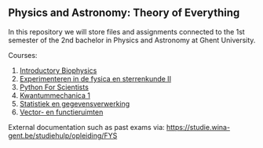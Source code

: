 ## Physics and Astronomy: Theory of Everything
In this repository we will store files and assignments connected to the 1st semester of the 2nd bachelor in Physics and Astronomy at Ghent University. 

Courses:
  1. [Introductory Biophysics](biophysics) 
  2. [Experimenteren in de fysica en sterrenkunde II](experimenteren-2) 
  3. [Python For Scientists](py4sci) 
  4. [Kwantummechanica 1](kwantummechanica-1) 
  5. [Statistiek en gegevensverwerking](statistiek-en-gegevensverwerking) 
  6. [Vector- en functieruimten](vector-en-functieruimten) 

External documentation such as past exams via: https://studie.wina-gent.be/studiehulp/opleiding/FYS
